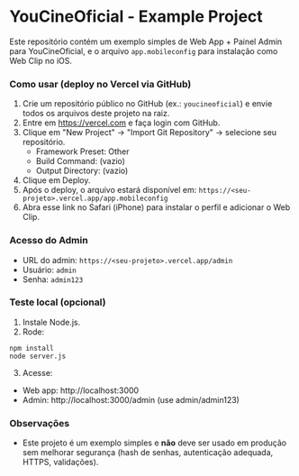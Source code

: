 # YouCineOficial - Example Project

Este repositório contém um exemplo simples de Web App + Painel Admin para YouCineOficial, e o arquivo `app.mobileconfig` para instalação como Web Clip no iOS.

### Como usar (deploy no Vercel via GitHub)

1. Crie um repositório público no GitHub (ex.: `youcineoficial`) e envie todos os arquivos deste projeto na raiz.
2. Entre em https://vercel.com e faça login com GitHub.
3. Clique em "New Project" → "Import Git Repository" → selecione seu repositório.
   - Framework Preset: Other
   - Build Command: (vazio)
   - Output Directory: (vazio)
4. Clique em Deploy.
5. Após o deploy, o arquivo estará disponível em:
   `https://<seu-projeto>.vercel.app/app.mobileconfig`
6. Abra esse link no Safari (iPhone) para instalar o perfil e adicionar o Web Clip.

### Acesso do Admin
- URL do admin: `https://<seu-projeto>.vercel.app/admin`
- Usuário: `admin`
- Senha: `admin123`

### Teste local (opcional)
1. Instale Node.js.
2. Rode:
```
npm install
node server.js
```
3. Acesse:
- Web app: http://localhost:3000
- Admin: http://localhost:3000/admin (use admin/admin123)

### Observações
- Este projeto é um exemplo simples e **não** deve ser usado em produção sem melhorar segurança (hash de senhas, autenticação adequada, HTTPS, validações).